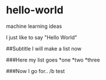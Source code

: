 # hello-world
machine learning ideas

I just like to say "Hello World"

##Subtitle
I will make a list now

###Here my list goes
*one
*two
*three

###Now I go for..
/b test
